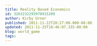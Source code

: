 ```yaml
---
title: Reality Based Economics
id: 3263232293978915209
author: Kirby Urner
published: 2011-11-22T20:27:00.000-08:00
updated: 2011-11-25T10:46:07.335-08:00
blog: world_game
tags: 
---
```


